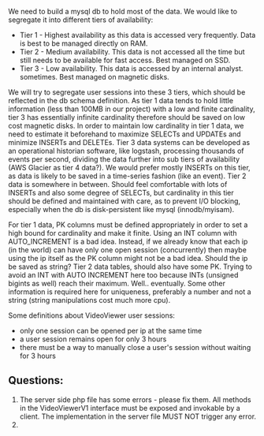 We need to build a mysql db to hold most of the data. We would like to segregate it into different tiers of availability:

* Tier 1 - Highest availability as this data is accessed very frequently. Data is best to be managed directly on RAM.
* Tier 2 - Medium availability. This data is not accessed all the time but still needs to be available for fast access. Best managed on SSD.
* Tier 3 - Low availability. This data is accessed by an internal analyst. sometimes. Best managed on magnetic disks.

We will try to segregate user sessions into these 3 tiers, which should be reflected in the db schema definition.
As tier 1 data tends to hold little information (less than 100MB in our project) with a low and finite cardinality, tier 3 has essentially infinite cardinality therefore should be saved on low cost magnetic disks.
In order to maintain low cardinality in tier 1 data, we need to estimate it beforehand to maximize SELECTs and UPDATEs and minimize INSERTs and DELETEs.
Tier 3 data systems can be developed as an operational historian software, like logstash, processing thousands of events per second, dividing the data further into sub tiers of availability (AWS Glacier as tier 4 data?). We would prefer mostly INSERTs on this tier, as data is likely to be saved in a time-series fashion (like an event).
Tier 2 data is somewhere in between. Should feel comfortable with lots of INSERTs and also some degree of SELECTs, but cardinality in this tier should be defined and maintained with care, as to prevent I/O blocking, especially when the db is disk-persistent like mysql (innodb/myisam).

For tier 1 data, PK columns must be defined appropriately in order to set a high bound for cardinality and make it finite. Using an INT column with AUTO_INCREMENT is a bad idea. Instead, if we already know that each ip (in the world) can have only one open session (concurrently) then maybe using the ip itself as the PK column might not be a bad idea. Should the ip be saved as string?
Tier 2 data tables, should also have some PK. Trying to avoid an INT with AUTO INCREMENT here too because INTs (unsigned bigints as well) reach their maximum. Well.. eventually. Some other information is required here for uniqueness, preferably a number and not a string (string manipulations cost much more cpu).



Some definitions about VideoViewer user sessions:
* only one session can be opened per ip at the same time
* a user session remains open for only 3 hours
* there must be a way to manually close a user's session without waiting for 3 hours


## Questions:
1. The server side php file has some errors - please fix them. All methods in the VideoViewerV1 interface must be exposed and invokable by a client. The implementation in the server file MUST NOT trigger any error.
2. 

